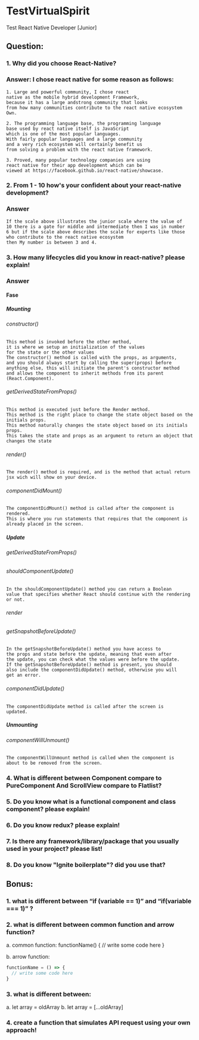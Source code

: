 # TestVirtualSpirit
Test React Native Developer [Junior]

## Question:
### 1. Why did you choose React-Native?

### Answer: I chose react native for some reason as follows:
    1. Large and powerful community, I chose react 
    native as the mobile hybrid development Framework, 
    because it has a large andstrong community that looks
    from how many communities contribute to the react native ecosystem Own.

    2. The programming language base, the programming language 
    base used by react native itself is JavaScript
    which is one of the most popular languages. 
    With fairly popular languages and a large community 
    and a very rich ecosystem will certainly benefit us 
    from solving a problem with the react native framework. 

    3. Proved, many popular technology companies are using 
    react native for their app development which can be 
    viewed at https://facebook.github.io/react-native/showcase.

    
### 2. From 1 - 10 how's your confident about your react-native development?
### Answer
    If the scale above illustrates the junior scale where the value of
    10 there is a gate for middle and intermediate then I was in number 
    6 but if the scale above describes the scale for experts like those 
    who contribute to the react native ecosystem
    then My number is between 3 and 4.

### 3. How many lifecycles did you know in react-native? please explain!
### Answer
#### Fase
##### Mounting
###### constructor()
    This method is invoked before the other method,
    it is where we setup an initialization of the values
    for the state or the other values
    The constructor() method is called with the props, as arguments,
    and you should always start by calling the super(props) before
    anything else, this will initiate the parent's constructor method
    and allows the component to inherit methods from its parent (React.Component).

###### getDerivedStateFromProps()
    This method is executed just before the Render method.
    This method is the right place to change the state object based on the initials props.
    This method naturally changes the state object based on its initials props.
    This takes the state and props as an argument to return an object that changes the state

###### render()
    The render() method is required, and is the method that actual return jsx wich will show on your device.

###### componentDidMount()
    The componentDidMount() method is called after the component is rendered.
    This is where you run statements that requires that the component is already placed in the screen.

##### Update
###### getDerivedStateFromProps()
###### shouldComponentUpdate()
    In the shouldComponentUpdate() method you can return a Boolean
    value that specifies whether React should continue with the rendering or not.

###### render

###### getSnapshotBeforeUpdate()
    In the getSnapshotBeforeUpdate() method you have access to 
    the props and state before the update, meaning that even after
    the update, you can check what the values were before the update.
    If the getSnapshotBeforeUpdate() method is present, you should
    also include the componentDidUpdate() method, otherwise you will
    get an error.

###### componentDidUpdate()
    The componentDidUpdate method is called after the screen is
    updated.



##### Unmounting
###### componentWillUnmount()
    The componentWillUnmount method is called when the component is
    about to be removed from the screen.

     


### 4. What is different between Component compare to PureComponent And ScrollView compare to Flatlist?
### 5. Do you know what is a functional component and class component? please explain!
### 6. Do you know redux? please explain!
### 7. Is there any framework/library/package that you usually used in your project? please list!
### 8. Do you know "Ignite boilerplate"? did you use that?


## Bonus:
### 1. what is different between “if (variable == 1)” and “if(variable === 1)” ?
### 2. what is different between common function  and arrow function?
  a. common function:
  functionName() {
    // write some code here
  }

  b. arrow function:
  ```javascript
  functionName = () => {
    // write some code here
  }
  ```
### 3. what is different between:
  a. let array = oldArray
  b. let array = […oldArray]
### 4. create a function that simulates API request using your own approach! 
